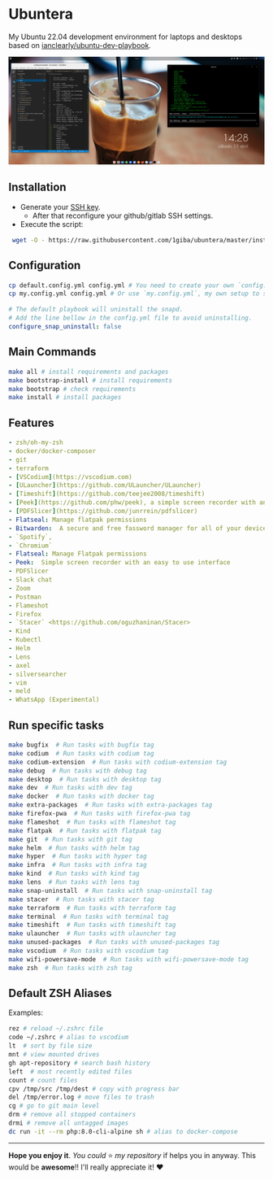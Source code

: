 # Ubuntera

My Ubuntu 22.04 development environment for laptops and desktops based on [ianclearly/ubuntu-dev-playbook](https://github.com/ianclearly/ubuntu-dev-playbook).

![My desktop](https://raw.githubusercontent.com/1giba/ubuntera/master/assets/imgs/desktop.png "My desktop")

## Installation

- Generate your [SSH key](https://docs.github.com/en/authentication/connecting-to-github-with-ssh/generating-a-new-ssh-key-and-adding-it-to-the-ssh-agent).
   - After that reconfigure your github/gitlab SSH settings.
- Execute the script:

```sh
 wget -O - https://raw.githubusercontent.com/1giba/ubuntera/master/install.sh | sh -
```

## Configuration

```bash
cp default.config.yml config.yml # You need to create your own `config.yml`.
cp my.config.yml config.yml # Or use `my.config.yml`, my own setup to see what changes I did.
```

```yml
# The default playbook will uninstall the snapd.
# Add the line bellow in the config.yml file to avoid uninstalling.
configure_snap_uninstall: false
```

## Main Commands

```bash
make all # install requirements and packages
make bootstrap-install # install requirements
make bootstrap # check requirements
make install # install packages
```

## Features

```yml
- zsh/oh-my-zsh
- docker/docker-composer
- git
- terraform
- [VSCodium](https://vscodium.com)
- [ULauncher](https://github.com/ULauncher/ULauncher)
- [Timeshift](https://github.com/teejee2008/timeshift)
- [Peek](https://github.com/phw/peek), a simple screen recorder with an easy to use interface
- [PDFSlicer](https://github.com/junrrein/pdfslicer)
- Flatseal: Manage flatpak permissions
- Bitwarden:  A secure and free fassword manager for all of your devices
- `Spotify`,
- `Chromium`
- Flatseal: Manage Flatpak permissions
- Peek:  Simple screen recorder with an easy to use interface
- PDFSlicer
- Slack chat
- Zoom
- Postman
- Flameshot
- Firefox
- `Stacer` <https://github.com/oguzhaninan/Stacer>
- Kind
- Kubectl
- Helm
- Lens
- axel
- silversearcher
- vim
- meld
- WhatsApp (Experimental)
```

## Run specific tasks

``` bash
make bugfix  # Run tasks with bugfix tag
make codium  # Run tasks with codium tag
make codium-extension  # Run tasks with codium-extension tag
make debug  # Run tasks with debug tag
make desktop  # Run tasks with desktop tag
make dev  # Run tasks with dev tag
make docker  # Run tasks with docker tag
make extra-packages  # Run tasks with extra-packages tag
make firefox-pwa  # Run tasks with firefox-pwa tag
make flameshot  # Run tasks with flameshot tag
make flatpak  # Run tasks with flatpak tag
make git  # Run tasks with git tag
make helm  # Run tasks with helm tag
make hyper  # Run tasks with hyper tag
make infra  # Run tasks with infra tag
make kind  # Run tasks with kind tag
make lens  # Run tasks with lens tag
make snap-uninstall  # Run tasks with snap-uninstall tag
make stacer  # Run tasks with stacer tag
make terraform  # Run tasks with terraform tag
make terminal  # Run tasks with terminal tag
make timeshift  # Run tasks with timeshift tag
make ulauncher  # Run tasks with ulauncher tag
make unused-packages  # Run tasks with unused-packages tag
make vscodium  # Run tasks with vscodium tag
make wifi-powersave-mode  # Run tasks with wifi-powersave-mode tag
make zsh  # Run tasks with zsh tag
```

## Default ZSH Aliases

Examples:

```bash
rez # reload ~/.zshrc file
code ~/.zshrc # alias to vscodium
lt  # sort by file size
mnt # view mounted drives
gh apt-repository # search bash history
left  # most recently edited files
count # count files
cpv /tmp/src /tmp/dest # copy with progress bar
del /tmp/error.log # move files to trash
cg # go to git main level
drm # remove all stopped containers
drmi # remove all untagged images
dc run -it --rm php:8.0-cli-alpine sh # alias to docker-compose
```

---

**Hope you enjoy it**. _You could_ :star: _my repository_ if helps you in anyway. This would be **awesome**!! I'll really appreciate it! :heart:
